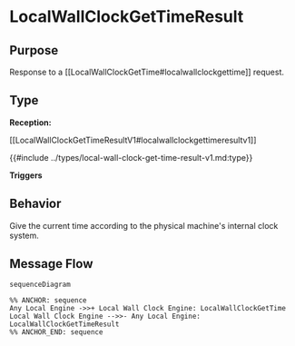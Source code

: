 <div class="message">

# LocalWallClockGetTimeResult

## Purpose

<!-- --8<-- [start:purpose] -->
Response to a [[LocalWallClockGetTime#localwallclockgettime]] request. 
<!-- --8<-- [end:purpose] -->

## Type

<!-- --8<-- [start:type] -->
**Reception:**

[[LocalWallClockGetTimeResultV1#localwallclockgettimeresultv1]]

{{#include ../types/local-wall-clock-get-time-result-v1.md:type}}

**Triggers**

<!-- --8<-- [end:type] -->

## Behavior

<!-- --8<-- [start:behavior] -->
Give the current time according to the physical machine's internal clock system.
<!-- --8<-- [end:behavior] -->


## Message Flow

<!-- --8<-- [start:messages] -->
```mermaid
sequenceDiagram

%% ANCHOR: sequence
Any Local Engine ->>+ Local Wall Clock Engine: LocalWallClockGetTime
Local Wall Clock Engine -->>- Any Local Engine: LocalWallClockGetTimeResult
%% ANCHOR_END: sequence
```

<!-- --8<-- [end:messages] -->

</div>